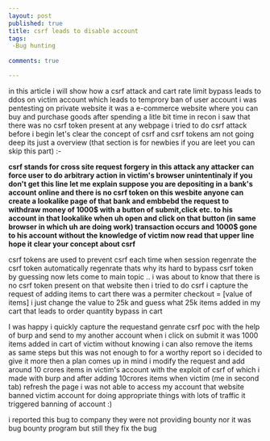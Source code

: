 ```yaml
---
layout: post
published: true
title: csrf leads to disable account
tags:
 -Bug hunting
 
comments: true

---
```



in this article i will show how a csrf attack and cart rate limit bypass leads to ddos on victim account which leads to temprory ban of user account i was pentesting on private website it was a e-commerce website where you can buy and purchase goods after spending a litle bit time in recon i saw that there was no csrf token present at any webpage i tried to do csrf attack before i begin let's clear the concept of csrf and csrf tokens am not going deep its just a overview (that section is for newbies if you are leet you can skip this part) :-

**csrf stands for cross site request forgery in this attack any attacker can force user to do arbitrary action in victim's browser unintentinaly if you don't get this line let me explain suppose you are depositing in a bank's account online and there is no csrf token on this wesbite anyone can create a lookalike page of that bank and embbebd the request to withdraw money of 1000$ with a button of submit,click etc. to his account in that lookalike when uh open and click on that button (in same browser in which uh are doing work) transaction occurs and 1000$ gone to his account without the knowledge of victim now read that upper line hope it clear your concept about csrf**

csrf tokens are used to prevent csrf each time when session regenrate the csrf token automatically regenrate thats why its hard to bypass csrf token by guessing now lets come to main topic .. i was about to know that there is no csrf token present on that website then i tried to do csrf i capture the request of adding items to cart there was a permiter checkout = [value of items] i just change the value to 25k and guess what 25k items added in my cart that leads to order quantity bypass in cart

I was happy i quickly capture the requestand genrate csrf poc with the help of burp and send to my another account when i click on submit it was 1000 items added in cart of victim without knowing i can also remove the items as same steps but this was not enough to for a worthy report so i decided to give it more then a plan comes up in mind i modify the request and add around 10 crores items in victim's account with the exploit of csrf of which i made with burp and after adding 10crores items when victim (me in second tab) refresh the page i was not able to access my account that website banned victim account for doing appropriate things with lots of traffic it triggered banning of account :)

i reported this bug to company they were not providing bounty nor it was bug bounty program but still they fix the bug
